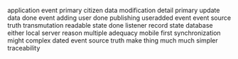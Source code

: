 application event primary citizen data modification detail primary update data done event adding user done publishing useradded event event source truth transmutation readable state done listener record state database either local server reason multiple adequacy mobile first synchronization might complex dated event source truth make thing much much simpler traceability